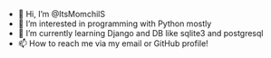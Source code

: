 - 👋 Hi, I’m @ItsMomchilS
- 👀 I’m interested in programming with Python mostly
- 🌱 I’m currently learning Django and DB like sqlite3 and postgresql
- 📫 How to reach me via my email or GitHub profile!

<!---
ItsMomchilS/ItsMomchilS is a ✨ special ✨ repository because its `README.md` (this file) appears on your GitHub profile.
You can click the Preview link to take a look at your changes.
--->
